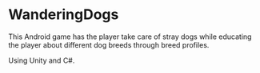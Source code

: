 # WanderingDogs
This Android game has the player take care of stray dogs while educating the player about different dog breeds through breed profiles. 

Using Unity and C#.
